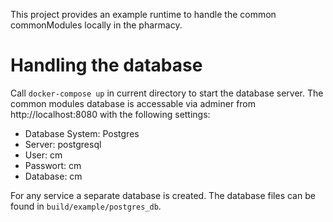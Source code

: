 This project provides an example runtime to handle the common commonModules locally in the pharmacy.


# Handling the database 
Call ```docker-compose up``` in current directory to start the database server.
The common modules database is accessable via adminer from http://localhost:8080 with the following settings: 
- Database System: Postgres
- Server: postgresql
- User: cm
- Passwort: cm
- Database: cm

For any service a separate database is created. The database files can be found in `build/example/postgres_db`.
